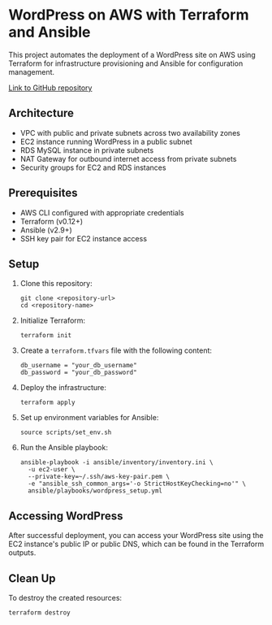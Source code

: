 # WordPress on AWS with Terraform and Ansible

This project automates the deployment of a WordPress site on AWS using Terraform for infrastructure provisioning and Ansible for configuration management.

[Link to GitHub repository](https://github.com/theophileiikv/aws-iaac-wp/)

## Architecture

- VPC with public and private subnets across two availability zones
- EC2 instance running WordPress in a public subnet
- RDS MySQL instance in private subnets
- NAT Gateway for outbound internet access from private subnets
- Security groups for EC2 and RDS instances

## Prerequisites

- AWS CLI configured with appropriate credentials
- Terraform (v0.12+)
- Ansible (v2.9+)
- SSH key pair for EC2 instance access

## Setup

1. Clone this repository:
   ```
   git clone <repository-url>
   cd <repository-name>
   ```

2. Initialize Terraform:
   ```
   terraform init
   ```

3. Create a `terraform.tfvars` file with the following content:
   ```
   db_username = "your_db_username"
   db_password = "your_db_password"
   ```

4. Deploy the infrastructure:
   ```
   terraform apply
   ```

5. Set up environment variables for Ansible:
   ```
   source scripts/set_env.sh
   ```

6. Run the Ansible playbook:
   ```
   ansible-playbook -i ansible/inventory/inventory.ini \ 
     -u ec2-user \
     --private-key=~/.ssh/aws-key-pair.pem \
     -e "ansible_ssh_common_args='-o StrictHostKeyChecking=no'" \
     ansible/playbooks/wordpress_setup.yml
   ```

## Accessing WordPress

After successful deployment, you can access your WordPress site using the EC2 instance's public IP or public DNS, which can be found in the Terraform outputs.

## Clean Up

To destroy the created resources:

```
terraform destroy
```